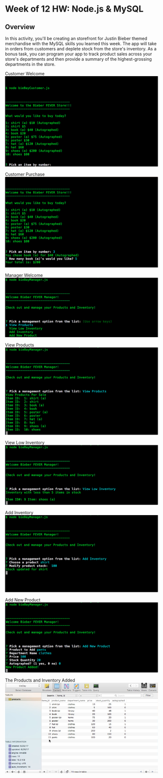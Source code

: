 # Week of 12 HW: Node.js & MySQL

## Overview

In this activity, you'll be creating an storefront for Justin Bieber themed merchandise with the MySQL skills you learned this week. The app will take in orders from customers and deplete stock from the store's inventory. As a bonus task, you can program your app to track product sales across your store's departments and then provide a summary of the highest-grossing departments in the store.


Customer Welcome
![](/README_Images/1_Customer_Welcome.png) 

Customer Purchase
![](/README_Images/2_Customer_Purchase.png) 

Manager Welcome
![](/README_Images/3_Manager_Welcome.png) 

View Products
![](/README_Images/4_View_Products.png) 

View Low Inventory
![](/README_Images/5_View_Low_Inventory.png) 

Add Inventory
![](/README_Images/6_Add_Inventory.png) 

Add New Product
![](/README_Images/7_Add_New_Product.png) 

The Products and Inventory Added
![](/README_Images/8_Product_and_Inventory_Added.png) 
